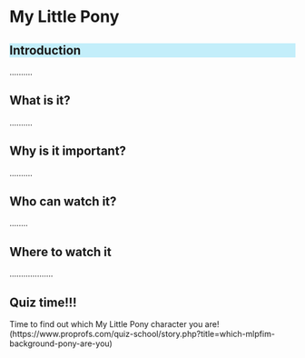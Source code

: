# My Little Pony
<!DOCTYPE html>
<html>
<body>
<h2 style="background-color:C3EEFA;"> Introduction </h2>
<p> .......... </p>
<h2> What is it? </h2>
<p> .......... </p>
<h2> Why is it important? </h2>
<p> .......... </p>
<h2> Who can watch it? </h2>
<p> ........ </p>
<h2> Where to watch it </h2>
<p> ................... </p>
<h2> Quiz time!!! </h2>
<p> Time to find out which My Little Pony character you are! <br/>
  (https://www.proprofs.com/quiz-school/story.php?title=which-mlpfim-background-pony-are-you) </p>
</body>
</html>
